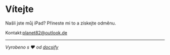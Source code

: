 # Vítejte

Našli jste můj iPad? Přineste mi to a získejte odměnu.

Kontakt:[planet82@outlook.de](mailto:planet82@outlook.de)

* * *

_Vyrobeno s ❤️ od [docsify](https://docsify.js.org/)_
